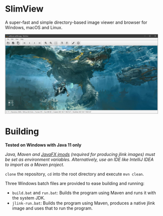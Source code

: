 # SlimView

A super-fast and simple directory-based image viewer and browser for Windows, macOS and Linux.

![Screenshot](https://github.com/antikmozib/SlimView/blob/master/screenshot.jpg?raw=true)

<h1>Building</h1>

**Tested on Windows with Java 11 only**

_Java, Maven and [JavaFX jmods](https://openjfx.io/openjfx-docs/#modular) (required for producing jlink images) must be set as environment variables. Alternatively, use an IDE like IntelliJ IDEA to import as a Maven project._

`clone` the repository, `cd` into the root directory and execute `mvn clean`.

Three Windows batch files are provided to ease building and running:

* `build.bat` and `run.bat`: Builds the program using Maven and runs it with the system JDK.
* `jlink-run.bat`: Builds the program using Maven, produces a native jlink image and uses that to run the program.
